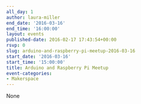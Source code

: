 ```yaml
---
all_day: 1
author: laura-miller
end_date: '2016-03-16'
end_time: '16:00:00'
layout: events
published-date: 2016-02-17 17:43:54+00:00
rsvp: 0
slug: arduino-and-raspberry-pi-meetup-2016-03-16
start_date: '2016-03-16'
start_time: '15:00:00'
title: Arduino and Raspberry Pi Meetup
event-categories:
- Makerspace
---
```


None
